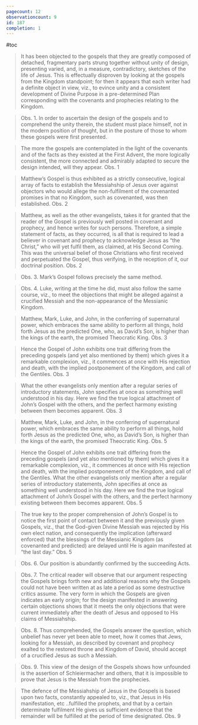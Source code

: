 ```yaml
---
pagecount: 12
observationcount: 9
id: 187
completion: 1
---
```

#toc

>It has been objected to the gospels that they are greatly composed of detached, fragmentary parts strung together without unity of design, presenting varied, and, in a measure, contradictory, sketches of the life of Jesus. This is effectually disproven by looking at the gospels from the Kingdom standpoint; for then it appears that each writer had a definite object in view, viz., to evince unity and a consistent development of Divine Purpose in a pre-determined Plan corresponding with the covenants and prophecies relating to the Kingdom.

>Obs. 1. In order to ascertain the design of the gospels and to comprehend the unity therein, the student must place himself, not in the modern position of thought, but in the posture of those to whom these gospels were first presented.

>The more the gospels are contemplated in the light of the covenants and of the facts as they existed at the First Advent, the more logically consistent, the more connected and admirably adapted to secure the design intended, will they appear.
>Obs. 1

>Matthew’s Gospel is thus exhibited as a strictly consecutive, logical array of facts to establish the Messiahship of Jesus over against objectors who would allege the non-fulfilment of the covenanted promises in that no Kingdom, such as covenanted, was then established.
>Obs. 2

>Matthew, as well as the other evangelists, takes it for granted that the reader of the Gospel is previously well posted in covenant and prophecy, and hence writes for such persons. Therefore, a simple statement of facts, as they occurred, is all that is required to lead a believer in covenant and prophecy to acknowledge Jesus as “the Christ,” who will yet fulfil them, as claimed, at His Second Coming. This was the universal belief of those Christians who first received and perpetuated the Gospel, thus verifying, in the reception of it, our doctrinal position.
>Obs. 2

>Obs. 3. Mark’s Gospel follows precisely the same method.

>Obs. 4. Luke, writing at the time he did, must also follow the same course, viz., to meet the objections that might be alleged against a crucified Messiah and the non-appearance of the Messianic Kingdom.

>Matthew, Mark, Luke, and John, in the conferring of supernatural power, which embraces the same ability to perform all things, hold forth Jesus as the predicted One, who, as David’s Son, is higher than the kings of the earth, the promised Theocratic King.
>Obs. 3

>Hence the Gospel of John exhibits one trait differing from the preceding gospels (and yet also mentioned by them) which gives it a remarkable complexion, viz., it commences at once with His rejection and death, with the implied postponement of the Kingdom, and call of the Gentiles.
>Obs. 3

>What the other evangelists only mention after a regular series of introductory statements, John specifies at once as something well understood in his day. Here we find the true logical attachment of John’s Gospel with the others, and the perfect harmony existing between them becomes apparent.
>Obs. 3

>Matthew, Mark, Luke, and John, in the conferring of supernatural power, which embraces the same ability to perform all things, hold forth Jesus as the predicted One, who, as David’s Son, is higher than the kings of the earth, the promised Theocratic King.
>Obs. 5

>Hence the Gospel of John exhibits one trait differing from the preceding gospels (and yet also mentioned by them) which gives it a remarkable complexion, viz., it commences at once with His rejection and death, with the implied postponement of the Kingdom, and call of the Gentiles. What the other evangelists only mention after a regular series of introductory statements, John specifies at once as something well understood in his day. Here we find the true logical attachment of John’s Gospel with the others, and the perfect harmony existing between them becomes apparent.
>Obs. 5


>The true key to the proper comprehension of John’s Gospel is to notice the first point of contact between it and the previously given Gospels, viz., that the God-given Divine Messiah was rejected by His own elect nation, and consequently the implication (afterward enforced) that the blessings of the Messianic Kingdom (as covenanted and predicted) are delayed until He is again manifested at “the last day.”
>Obs. 5

>Obs. 6. Our position is abundantly confirmed by the succeeding Acts.

>Obs. 7. The critical reader will observe that our argument respecting the Gospels brings forth new and additional reasons why the Gospels could not have been written at as late a period as some destructive critics assume. The very form in which the Gospels are given indicates an early origin; for the design manifested in answering certain objections shows that it meets the only objections that were current immediately after the death of Jesus and opposed to His claims of Messiahship.

>Obs. 8. Thus comprehended, the Gospels answer the question, which unbelief has never yet been able to meet, how it comes that Jews, looking for a Messiah, as described by covenant and prophecy exalted to the restored throne and Kingdom of David, should accept of a crucified Jesus as such a Messiah.

>Obs. 9. This view of the design of the Gospels shows how unfounded is the assertion of Schleiermacher and others, that it is impossible to prove that Jesus is the Messiah from the prophecies.

>The defence of the Messiahship of Jesus in the Gospels is based upon two facts, constantly appealed to, viz., that Jesus in His manifestation, etc ..fulfilled the prophets, and that by a certain determinate fulfilment He gives us sufficient evidence that the remainder will be fulfilled at the period of time designated.
>Obs. 9



